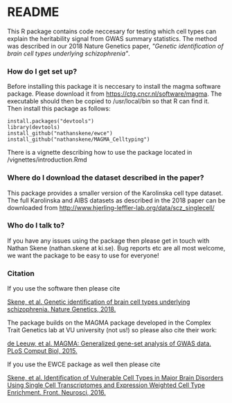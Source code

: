 # README #

This R package contains code neccesary for testing which cell types can explain the heritability signal from GWAS summary statistics. The method was described in our 2018 Nature Genetics paper, *"Genetic identification of brain cell types underlying schizophrenia"*. 

### How do I get set up? ###

Before installing this package it is neccesary to install the magma software package. Please download it from https://ctg.cncr.nl/software/magma. The executable should then be copied to /usr/local/bin so that R can find it. Then install this package as follows:

```
install.packages("devtools")
library(devtools)
install_github("nathanskene/ewce")
install_github("nathanskene/MAGMA_Celltyping")
```

There is a vignette describing how to use the package located in /vignettes/introduction.Rmd

### Where do I download the dataset described in the paper?

This package provides a smaller version of the Karolinska cell type dataset. The full Karolinska and AIBS datasets as described in the 2018 paper can be downloaded from http://www.hjerling-leffler-lab.org/data/scz_singlecell/

### Who do I talk to? ###

If you have any issues using the package then please get in touch with Nathan Skene (nathan.skene at ki.se). Bug reports etc are all most welcome, we want the package to be easy to use for everyone!

### Citation

If you use the software then please cite

[Skene, et al. Genetic identification of brain cell types underlying schizophrenia.
Nature Genetics, 2018.](https://www.nature.com/articles/s41588-018-0129-5)

The package builds on the MAGMA package developed in the Complex Trait Genetics lab at VU university (not us!) so please also cite their work:

[de Leeuw, et al. MAGMA: Generalized gene-set analysis of GWAS data.
PLoS Comput Biol, 2015.](https://journals.plos.org/ploscompbiol/article?id=10.1371%2Fjournal.pcbi.1004219)

If you use the EWCE package as well then please cite

[Skene, et al. Identification of Vulnerable Cell Types in Major Brain Disorders Using Single Cell Transcriptomes and Expression Weighted Cell Type Enrichment.
Front. Neurosci, 2016.](https://www.frontiersin.org/articles/10.3389/fnins.2016.00016/full)
